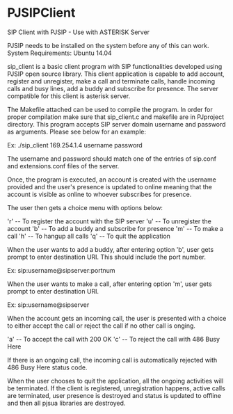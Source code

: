 # PJSIPClient
SIP Client with PJSIP - Use with ASTERISK Server

PJSIP needs to be installed on the system before any of this can work.
System Requirements: Ubuntu 14.04

sip_client is a basic client program with SIP functionalities developed using
PJSIP open source library. This client application is capable to add account,
register and unregister, make a call and terminate calls, handle incoming calls
and busy lines, add a buddy and subscribe for presence. The server compatible
for this client is asterisk server.

The Makefile attached can be used to compile the program. In order for proper 
compilation make sure that sip_client.c and makefile are in PJproject directory.
This program accepts SIP server domain username and password as arguments. 
Please see below for an example:

Ex: ./sip_client 169.254.1.4 username password

The username and password should match one of the entries of sip.conf and 
extensions.conf files of the server.

Once, the program is executed, an account is created with the username provided
and the user's presence is updated to online meaning that the account is 
visible as online to whoever subscribes for presence.

The user then gets a choice menu with options below:

'r' -- To register the account with the SIP server
'u' -- To unregister the account
'b' -- To add a buddy and subscribe for presence
'm' -- To make a call
'h' -- To hangup all calls
'q' -- To quit the application

When the user wants to add a buddy, after entering option 'b', user gets prompt
to enter destination URI. This should include the port number.

Ex: sip:username@sipserver:portnum 

When the user wants to make a call, after entering option 'm', user gets prompt
to enter destination URI. 

Ex: sip:username@sipserver

When the account gets an incoming call, the user is presented with a choice to
either accept the call or reject the call if no other call is onging.

'a' -- To accept the call with 200 OK 
'c' -- To reject the call with 486 Busy Here

If there is an ongoing call, the incoming call is automatically rejected with 
486 Busy Here status code.

When the user chooses to quit the application, all the ongoing activities will
be terminated. If the client is registered, unregistration happens, active
calls are terminated, user presence is destroyed and status is updated to 
offline and then all pjsua libraries are destroyed.

